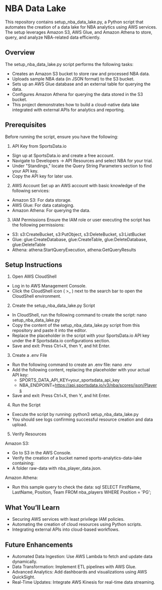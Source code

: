 # NBA Data Lake

This repository contains setup_nba_data_lake.py, a Python script that automates the creation of a data lake for NBA analytics using AWS services. The setup leverages Amazon S3, AWS Glue, and Amazon Athena to store, query, and analyze NBA-related data efficiently.

## Overview

The setup_nba_data_lake.py script performs the following tasks:

- Creates an Amazon S3 bucket to store raw and processed NBA data.
- Uploads sample NBA data (in JSON format) to the S3 bucket.
- Sets up an AWS Glue database and an external table for querying the data.
- Configures Amazon Athena for querying the data stored in the S3 bucket.
- This project demonstrates how to build a cloud-native data lake integrated with external APIs for analytics and reporting.

## Prerequisites

Before running the script, ensure you have the following:

1. API Key from SportsData.io
- Sign up at SportsData.io and create a free account.
- Navigate to Developers → API Resources and select NBA for your trial.
- Under "Standings," locate the Query String Parameters section to find your API key.
- Copy the API key for later use.

2. AWS Account
Set up an AWS account with basic knowledge of the following services:

- Amazon S3: For data storage.
- AWS Glue: For data cataloging.
- Amazon Athena: For querying the data.

3. IAM Permissions
Ensure the IAM role or user executing the script has the following permissions:

- S3: s3:CreateBucket, s3:PutObject, s3:DeleteBucket, s3:ListBucket
- Glue: glue:CreateDatabase, glue:CreateTable, glue:DeleteDatabase, glue:DeleteTable
- Athena:  athena:StartQueryExecution, athena:GetQueryResults

## Setup Instructions

1. Open AWS CloudShell
- Log in to AWS Management Console.
- Click the CloudShell icon ( >_ ) next to the search bar to open the CloudShell environment.
 
2. Create the setup_nba_data_lake.py Script
- In CloudShell, run the following command to create the script: nano setup_nba_data_lake.py
- Copy the content of the setup_nba_data_lake.py script from this repository and paste it into the editor.
- Replace the placeholder in the script with your SportsData.io API key under the # Sportsdata.io configurations section.
- Save and exit: Press Ctrl+X, then Y, and hit Enter.

3. Create a .env File
- Run the following command to create an .env file: nano .env
- Add the following content, replacing the placeholder with your actual API key:
   - SPORTS_DATA_API_KEY=your_sportsdata_api_key
   - NBA_ENDPOINT=https://api.sportsdata.io/v3/nba/scores/json/Players
- Save and exit: Press Ctrl+X, then Y, and hit Enter.

4. Run the Script
- Execute the script by running: python3 setup_nba_data_lake.py
- You should see logs confirming successful resource creation and data upload.

5. Verify Resources

Amazon S3:
- Go to S3 in the AWS Console.
- Verify the creation of a bucket named sports-analytics-data-lake containing:
- A folder raw-data with nba_player_data.json.

Amazon Athena:
- Run this sample query to check the data:
sql
SELECT FirstName, LastName, Position, Team
FROM nba_players
WHERE Position = 'PG';

## What You’ll Learn
- Securing AWS services with least privilege IAM policies.
- Automating the creation of cloud resources using Python scripts.
- Integrating external APIs into cloud-based workflows.

## Future Enhancements
- Automated Data Ingestion: Use AWS Lambda to fetch and update data dynamically.
- Data Transformation: Implement ETL pipelines with AWS Glue.
- Advanced Analytics: Add dashboards and visualizations using AWS QuickSight.
- Real-Time Updates: Integrate AWS Kinesis for real-time data streaming.

